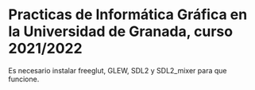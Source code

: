 # Practicas de Informática Gráfica en la Universidad de Granada, curso 2021/2022

Es necesario instalar freeglut, GLEW, SDL2 y SDL2_mixer para que funcione.
